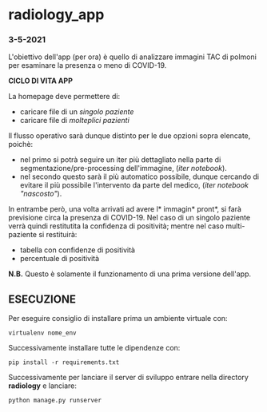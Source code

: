 # radiology_app

### **3-5-2021**
L'obiettivo dell'app (per ora) è quello di analizzare immagini TAC di polmoni per esaminare la presenza o meno di COVID-19.


**CICLO DI VITA APP**

La homepage deve permettere di:
* caricare file di un *singolo paziente*
* caricare file di *molteplici pazienti*

Il flusso operativo sarà dunque distinto per le due opzioni sopra elencate, poichè: 
* nel primo si potrà seguire un iter più dettagliato nella parte di segmentazione/pre-processing dell'immagine, (*iter notebook*).
* nel secondo questo sarà il più automatico possibile, dunque cercando di evitare il più possibile l'intervento da parte del medico, (*iter notebook "nascosto"*). 

In entrambe però, una volta arrivati ad avere l* immagin* pront*, si farà previsione circa la presenza di COVID-19. 
Nel caso di un singolo paziente verrà quindi restitutita la confidenza di positività; mentre nel caso multi-paziente si restituirà: 
- tabella con confidenze di positività
- percentuale di positività

**N.B.** Questo è solamente il funzionamento di una prima versione dell'app. 

## ESECUZIONE

Per eseguire consiglio di installare prima un ambiente virtuale con:

``` virtualenv nome_env ```

Successivamente installare tutte le dipendenze con:

``` pip install -r requirements.txt ```

Successivamente per lanciare il server di sviluppo entrare nella directory **radiology** e lanciare:

``` python manage.py runserver ```
